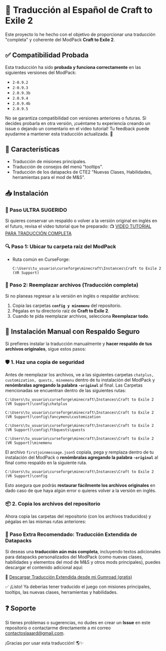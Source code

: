# 🌟 Traducción al Español de Craft to Exile 2

Este proyecto lo he hecho con el objetivo de proporcionar una traducción "completa" y coherente del ModPack **Craft to Exile 2**.

## ✅ Compatibilidad Probada

Esta traducción ha sido **probada y funciona correctamente** en las siguientes versiones del ModPack:

- `2-0.9.2`
- `2-0.9.3`
- `2.0.9.3b`
- `2.0.9.4`
- `2.0.9.4b`
- `2.0.9.5`

No se garantiza compatibilidad con versiones anteriores o futuras. Si decides probarla en otra versión, ¡cuéntame tu experiencia creando un issue o dejando un comentario en el video tutorial! Tu feedback puede ayudarme a mantener esta traducción actualizada. 🔧


## 📌 Características
- Traducción de misiones principales.
- Traducción de consejos del menú "tooltips".
- Traducción de los datapacks de CTE2 "Nuevas Clases, Habilidades, herramientas para el mod de M&S".

## 📥 Instalación

### 💾 Paso ULTRA SUGERIDO
Si quieres conservar un respaldo o volver a la versión original en inglés en el futuro, revisa el video tutorial que he preparado:
📺 [VIDEO TUTORIAL PARA TRADUCCIÓN COMPLETA](https://youtu.be/RZ5w38BiP0Q)

### 🔍 Paso 1: Ubicar tu carpeta raíz del ModPack
- Ruta común en CurseForge:
  ```
  C:\Users\tu_usuario\curseforge\minecraft\Instances\Craft to Exile 2 (VR Support)
  ```

### 📂 Paso 2: Reemplazar archivos (Traducción completa)
Si no planeas regresar a la versión en inglés o respaldar archivos:
1. Copia las carpetas **`config y minemenu`** del repositorio.
2. Pégalas en tu directorio raíz de **Craft to Exile 2**.
3. Cuando te pida reemplazar archivos, selecciona **Reemplazar todo**.

## 📁 Instalación Manual con Respaldo Seguro

Si prefieres instalar la traducción manualmente y **hacer respaldo de tus archivos originales**, sigue estos pasos:

### 🛡️ 1. Haz una copia de seguridad
Antes de reemplazar los archivos, ve a las siguientes carpetas `chatplus, customization, quests, minemenu` dentro de tu instalación del ModPack y **renómbralas agregando la palabra `-original`** al final. Las Carpetas mencionadas se encuentran dentro de las siguientes rutas:
  ```
  C:\Users\tu_usuario\curseforge\minecraft\Instances\Craft to Exile 2 (VR Support)\config\chatplus
  ```
  ```
  C:\Users\tu_usuario\curseforge\minecraft\Instances\Craft to Exile 2 (VR Support)\config\fancymenu\customization
  ```
  ```
  C:\Users\tu_usuario\curseforge\minecraft\Instances\Craft to Exile 2 (VR Support)\config\ftbquests\quests
  ```
  ```
  C:\Users\tu_usuario\curseforge\minecraft\Instances\Craft to Exile 2 (VR Support)\minemenu
  ```
El archivo `firstjoinmessage.json5` copiala, pega y remplaza dentro de tu instalación del ModPack o **renómbralas agregando la palabra `-original`** al final como respaldo en la siguiente ruta.
  ```
  C:\Users\tu_usuario\curseforge\minecraft\Instances\Craft to Exile 2 (VR Support)\config
  ```

Esto asegura que podrás **restaurar fácilmente los archivos originales** en dado caso de que haya algún error o quieres volver a la versión en inglés.

### 📦 2. Copia los archivos del repositorio
Ahora copia las carpetas del repositorio (con los archivos traducidos) y pégalas en las mismas rutas anteriores:

### 🧩 Paso Extra Recomendado: Traducción Extendida de Datapacks
Si deseas una **traducción aún más completa**, incluyendo textos adicionales para datapacks personalizados del ModPack (como nuevas clases, habilidades y elementos del mod de M&S y otros mods principales), puedes descargar el contenido adicional aquí:

🔗 [Descargar Traducción Extendida desde mi Gumroad (gratis)](https://slaaard.gumroad.com/l/cte2-esp)

✅ ¡Listo! Ya deberías tener traducido el juego con misiones principales, tooltips, las nuevas clases, herramientas y habilidades.

## ❓ Soporte
Si tienes problemas o sugerencias, no dudes en crear un **Issue** en este repositorio o contactarme directamente a mi correo contactoslaaard@gmail.com.

¡Gracias por usar esta traducción! 🌎✨

